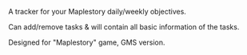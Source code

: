 A tracker for your Maplestory daily/weekly objectives.

Can add/remove tasks & will contain all basic information of the tasks.

Designed for "Maplestory" game, GMS version.